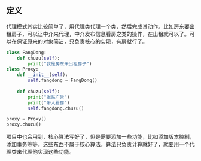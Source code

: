 ## 定义
代理模式其实比较简单了，用代理类代理一个类，然后完成其动作。比如房东要出租房子，可以让中介来代理，中介发布信息看房之类的操作，在出租就可以了。可以在保证原来的对象简洁，只负责核心的实现，有房就行了。

```python
class FangDong:
    def chuzu(self):
        print("我是房东来出租房子")
class Proxy:
    def __init__(self):
        self.fangdong = FangDong()
    
    def chuzu(self):
        print("张贴广告")
        print("带人看房")
        self.fangdong.chuzu()

proxy = Proxy()
proxy.chuzu()
```

项目中也会用到，核心算法写好了，但是需要添加一些功能，比如添加版本控制，添加事务等等，这些东西不属于核心算法，算法只负责计算就好了，就要用一个代理类来代理他实现这些功能。